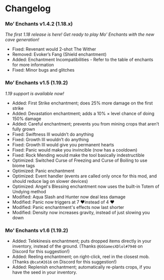 # Changelog

### Mo’ Enchants v1.4.2 (1.18.x)
*The first 1.18 release is here! Get ready to play Mo’ Enchants with the new cave generation!*

- Fixed: Revenant would 2-shot The Wither
- Removed: Evoker’s Fang (Shield enchantment)
- Added: Enchantment Incompatibilities - Refer to the table of enchants for more information
- Fixed: Minor bugs and glitches

### Mo’ Enchants v1.5 (1.19.2)
*1.19 support is available now!*

- Added: First Strike enchantment; does 25% more damage on the first strike
- Added: Devastation enchantment; adds a 10% × level chance of doing 150% damage
- Added: Careful enchantment; prevents you from mining crops that aren’t fully grown
- Fixed: Swiftness III wouldn’t do anything
- Fixed: Growth III wouldn’t do anything
- Fixed: Growth III would give you permanent hearts
- Fixed: Panic would make you invincible (now has a cooldown)
- Fixed: Rock Mending would make the tool basically indestructible
- Optimized: Switched Curse of Freezing and Curse of Boiling to use biome tags
- Optimized: Panic enchantment
- Optimized: Event handler (events are called only once for this mod, and should reduce lag on slower devices)
- Optimized: Angel's Blessing enchantment now uses the built-in Totem of Undying method
- Modified: Aqua Slash and Hunter now deal less damage
- Modified: Panic now triggers at 7 ❤️instead of 4 ❤️
- Modified: Panic enchantment's effects now last shorter
- Modified: Density now increases gravity, instead of just slowing you down

### Mo' Enchants v1.6 (1.19.2)

- Added: Telekinesis enchantment; puts dropped items directly in your inventory, instead of the ground. (Thanks `@GGGamesXDlol#7940` on Discord for this suggestion!)
- Added: Reeling enchantment; on right-click, reel in the closest mob. (Thanks `@bcat#2616` on Discord for this suggestion!)
- Added: Replenish enchantment; automatically re-plants crops, if you have the seed in your inventory.
